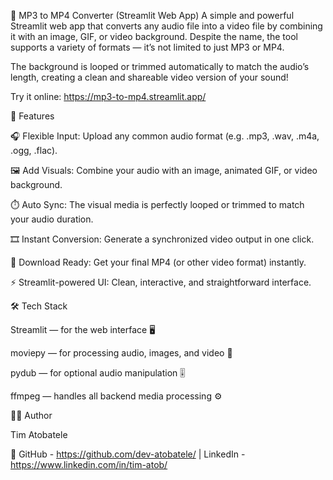 
🎵 MP3 to MP4 Converter (Streamlit Web App)
A simple and powerful Streamlit web app that converts any audio file into a video file by combining it with an image, GIF, or video background. Despite the name, the tool supports a variety of formats — it’s not limited to just MP3 or MP4.

The background is looped or trimmed automatically to match the audio’s length, creating a clean and shareable video version of your sound!

Try it online: https://mp3-to-mp4.streamlit.app/

🚀 Features

🎧 Flexible Input: Upload any common audio format (e.g. .mp3, .wav, .m4a, .ogg, .flac).

🖼️ Add Visuals: Combine your audio with an image, animated GIF, or video background.

⏱️ Auto Sync: The visual media is perfectly looped or trimmed to match your audio duration.

🎞️ Instant Conversion: Generate a synchronized video output in one click.

💾 Download Ready: Get your final MP4 (or other video format) instantly.

⚡ Streamlit-powered UI: Clean, interactive, and straightforward interface.

🛠️ Tech Stack

Streamlit — for the web interface 🖥️

moviepy — for processing audio, images, and video 🎥

pydub — for optional audio manipulation 🎚️

ffmpeg — handles all backend media processing ⚙️


👨‍💻 Author

Tim Atobatele

🔗 GitHub - https://github.com/dev-atobatele/ | LinkedIn - https://www.linkedin.com/in/tim-atob/

